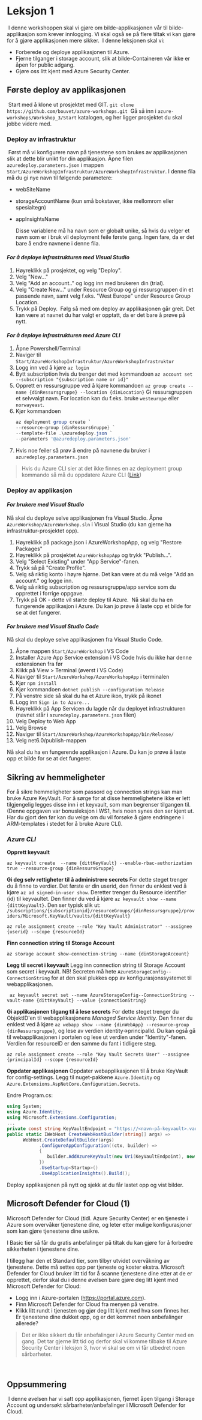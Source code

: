 # Leksjon 1

​
I denne workshoppen skal vi gjøre om bilde-applikasjonen vår til bilde-applikasjon som krever innlogging. Vi skal også se
på flere tiltak vi kan gjøre for å gjøre applikasjonen mere sikker.
​
I denne leksjonen skal vi:
​

- Forberede og deploye applikasjonen til Azure.
- Fjerne tilganger i storage account, slik at bilde-Containeren vår ikke er åpen for public adgang.
- Gjøre oss litt kjent med Azure Security Center.
  ​

## Første deploy av applikasjonen

​
Start med å klone ut prosjektet med GIT.
​
`git clone https://github.com/bouvet/azure-workshops.git`
​
Gå så inn i `azure-workshops/Workshop_3/Start` katalogen, og her ligger prosjektet du skal jobbe videre med.
​

### Deploy av infrastruktur

​
Først må vi konfigurere navn på tjenestene som brukes av applikasjonen slik at dette blir unikt for din applikasjon. Åpne filen `azuredeploy.parameters.json` i mappen `Start/AzureWorkshopInfrastruktur/AzureWorkshopInfrastruktur`. I denne fila må du gi nye navn til følgende parametere:
​

- webSiteName
- storageAccountName (kun små bokstaver, ikke mellomrom eller spesialtegn)
- appInsightsName
  ​

  Disse variablene må ha navn som er globalt unike, så hvis du velger et navn som er i bruk vil deployment feile første gang. Ingen fare, da er det bare å endre navnene i denne fila.

#### _For å deploye infrastrukturen med Visual Studio_

1. Høyreklikk på prosjektet, og velg "Deploy".
2. Velg "New..."
3. Velg "Add an account.." og logg inn med brukeren din (trial).
4. Velg "Create New..." under Resource Group og gi ressursgruppen din et passende navn, samt velg f.eks. "West Europe" under Resource Group Location.
5. Trykk på Deploy.
   ​
   Følg så med om deploy av applikasjonen går greit. Det kan være at navnet du har valgt er opptatt, da er det bare å prøve på nytt.
   ​

#### _For å deploye infrastrukturen med Azure CLI_
1. Åpne Powershell/Terminal
1. Naviger til `Start/AzureWorkshopInfrastruktur/AzureWorkshopInfrastruktur`
1. Logg inn ved å kjøre `az login`
1. Bytt subscription hvis du trenger det med kommandoen `az account set --subscription "{subscription name or id}"`
1. Opprett en ressursgruppe ved å kjøre kommandoen ```az group create --name {dinRessursgruppe} --location {dinLocation}``` Gi ressursgruppen et selvvalgt navn. For location kan du f.eks. bruke `westeurope`  eller `norwayeast`.
1. Kjør kommandoen 
   ```powershell
   az deployment group create `
   --resource-group {dinRessursGruppe} `
   --template-file .\azuredeploy.json `
   --parameters '@azuredeploy.parameters.json'
   ```
1. Hvis noe feiler så prøv å endre på navnene du bruker i `azuredeploy.parameters.json`

> Hvis du Azure CLI sier at det ikke finnes en az deployment group kommando så må du oppdatere Azure CLI ([Link](https://docs.microsoft.com/en-us/cli/azure/install-azure-cli))

### Deploy av applikasjon

#### _For brukere med Visual Studio​_

Nå skal du deploye selve applikasjonen fra Visual Studio. Åpne `AzureWorkshop/AzureWorkshop.sln` i Visual Studio (du kan gjerne ha infrastruktur-prosjektet opp).
​

1. Høyreklikk på package.json i AzureWorkshopApp, og velg "Restore Packages"
2. Høyreklikk på prosjektet `AzureWorkshopApp` og trykk "Publish...".
3. Velg "Select Existing" under "App Service"-fanen.
4. Trykk så på "Create Profile".
5. Velg så riktig konto i høyre hjørne. Det kan være at du må velge "Add an account." og logge inn.
6. Velg så riktig subscription og ressursgruppe/app service som du opprettet i forrige oppgave.
7. Trykk på OK - dette vil starte deploy til Azure.
   ​
   Nå skal du ha en fungerende applikasjon i Azure. Du kan jo prøve å laste opp et bilde for se at det fungerer.
   ​

#### _For brukere med Visual Studio Code_

Nå skal du deploye selve applikasjonen fra Visual Studio Code.

1. Åpne mappen `Start/AzureWorkshop` i VS Code
2. Installer Azure App Service extension i VS Code hvis du ikke har denne extensionen fra før
3. Klikk på View > Terminal (øverst i VS Code)
4. Naviger til `Start/AzureWorkshop/AzureWorkshopApp` i terminalen
5. Kjør `npm install`
6. Kjør kommandoen `dotnet publish --configuration Release`
7. På venstre side så skal du ha et Azure ikon, trykk på ikonet
8. Logg inn `Sign in to Azure...`
9. Høyreklikk på App Servicen du lagde når du deployet infrastrukturen (navnet står i `azuredeploy.parameters.json` filen)
10. Velg Deploy to Web App
11. Velg Browse
12. Naviger til `Start/AzureWorkshop/AzureWorkshopApp/bin/Release/`
13. Velg net6.0/publish-mappen

Nå skal du ha en fungerende applikasjon i Azure. Du kan jo prøve å laste opp et bilde for se at det fungerer.

## Sikring av hemmeligheter
For å sikre hemmeligheter som passord og connection strings kan man bruke Azure KeyVault. For å sørge for at disse hemmelighetene ikke er lett tilgjengelig legges disse inn i et keyvault, som man begrenser tilgangen til.
(Denne oppgaven var bonusleksjon i WS1, hvis noen synes den ser kjent ut. Har du gjort den før kan du velge om du vil forsøke å gjøre endringene i ARM-templates i stedet for å bruke Azure CLI).

### _Azure CLI_
**Opprett keyvault**
```
az keyvault create  --name {dittKeyVault} --enable-rbac-authorization true --resource-group {dinRessursGruppe}
```
**Gi deg selv rettigheter til å administrere secrets**
For dette steget trenger du å finne to verdier. Det første er din userid, den finner du enklest ved å kjøre `az ad signed-in-user show`. 
Deretter trenger du Resource identifier (id) til keyvaultet. Den finner du ved å kjøre `az keyvault show --name {dittKeyVault}`. Den ser typisk slik ut: `/subscriptions/{subscriptionid}/resourceGroups/{dinRessursgruppe}/providers/Microsoft.KeyVault/vaults/{dittKeyVault}`

```
az role assignment create --role "Key Vault Administrator" --assignee {userid} --scope {resourceId}
```

**Finn connection string til Storage Account**
```
az storage account show-connection-string --name {dinStorageAccount} 
```
**Legg til secret i keyvault** 
Legg inn connection string til Storage Account som secret i keyvault. NB! Secreten må hete `AzureStorageConfig--ConnectionString` for at den skal plukkes opp av konfigurasjonssystemet til webapplikasjonen.
```
 az keyvault secret set --name AzureStorageConfig--ConnectionString --vault-name {dittKeyVault} --value {connectionString}
```

**Gi applikasjonen tilgang til å lese secrets**
For dette steget trenger du ObjektID'en til webapplikasjonens _Managed Service Identity_. Den finner du enklest ved å kjøre `az webapp show --name {dinWebApp} --resource-group {dinRessursgruppe}`, og lese av verdien identity->principalId. Du kan også gå til webapplikasjonen i portalen og lese ut verdien under "Identity"-fanen.  Verdien for resourceID  er den samme du fant i tidligere steg.
```
az role assignment create --role "Key Vault Secrets User" --assignee {principalId} --scope {resourceId}
```

**Oppdater applikasjonen**
Oppdater webapplikasjonen til å bruke KeyVault for config-settings.
Legg til nuget-pakkene `Azure.Identity` og `Azure.Extensions.AspNetCore.Configuration.Secrets`.

Endre Program.cs: 
```cs
using System;
using Azure.Identity;
using Microsoft.Extensions.Configuration;
...
private const string KeyVaultEndpoint = "https://<navn-på-keyvault>.vault.azure.net/";
public static IWebHost CreateWebHostBuilder(string[] args) =>
      WebHost.CreateDefaultBuilder(args)
            .ConfigureAppConfiguration((ctx, builder) =>
            {
               builder.AddAzureKeyVault(new Uri(KeyVaultEndpoint), new DefaultAzureCredential());
            })
            .UseStartup<Startup>()
            .UseApplicationInsights().Build();
```

Deploy applikasjonen på nytt og sjekk at du får lastet opp og vist bilder.
   ​

## Microsoft Defender for Cloud (1)

Microsoft Defender for Cloud (tidl. Azure Security Center) er en tjeneste i Azure som overvåker tjenestene dine, og leter etter mulige konfigurasjoner som kan gjøre tjenestene
dine usikre.

I Basic tier så får du gratis anbefalinger på tiltak du kan gjøre for å forbedre sikkerheten i tjenestene dine.

I tillegg har den et Standard tier, som tilbyr utvidet overvåkning av tjenestene. Dette må settes opp per tjeneste og koster ekstra.
​
Microsoft Defender for Cloud bruker litt tid for å scanne tjenestene dine etter at de er opprettet, derfor skal du i denne øvelsen bare gjøre deg litt kjent med Microsoft Defender for Cloud:
​

- Logg inn i Azure-portalen (https://portal.azure.com).
- Finn Microsoft Defender for Cloud fra menyen på venstre.
- Klikk litt rundt i tjenesten og gjør deg litt kjent med hva som finnes her. Er tjenestene dine dukket opp, og er det kommet noen anbefalinger allerede?

> Det er ikke sikkert du får anbefalinger i Azure Security Center med en gang. Det tar gjerne litt tid og derfor skal vi komme tilbake til Azure Security Center i leksjon 3, hvor vi skal se om vi får utbedret noen sårbarheter.

​

## Oppsummering

​
I denne øvelsen har vi satt opp applikasjonen, fjernet åpen tilgang i Storage Account og undersøkt sårbarheter/anbefalinger i Microsoft Defender for Cloud.
